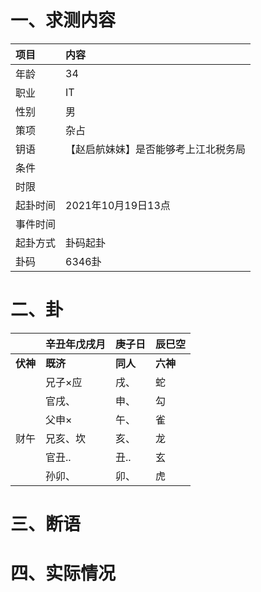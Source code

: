 # 一、求测内容
|项目|内容|
|:-|:-|
|年龄|34|
|职业|IT|
|性别|男|
|策项|杂占|
|钥语|【赵启航妹妹】是否能够考上江北税务局|
|条件||
|时限||
|起卦时间|2021年10月19日13点|
|事件时间||
|起卦方式|卦码起卦|
|卦码|6346卦|

# 二、卦
||辛丑年戊戌月|庚子日|辰巳空|
|:-|:-|:-|:-|
|**伏神**|**既济**|**同人**|**六神**|
||兄子×应|戌、|蛇|
||官戌、|申、|勾|
||父申×|午、|雀|
|财午|兄亥、坎|亥、|龙|
||官丑..|丑..|玄|
||孙卯、|卯、|虎|


# 三、断语

# 四、实际情况